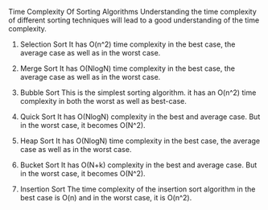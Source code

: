 Time Complexity Of Sorting Algorithms
Understanding the time complexity of different sorting techniques will lead to a good understanding of the time complexity.

1. Selection Sort
It has O(n^2) time complexity in the best case, the average case as well as in the worst case.

2. Merge Sort
It has O(NlogN) time complexity in the best case, the average case as well as in the worst case.

3. Bubble Sort
This is the simplest sorting algorithm. it has an O(n^2) time complexity in both the worst as well as best-case.

4. Quick Sort
It has O(NlogN) complexity in the best and average case. But in the worst case, it becomes O(N^2).

5. Heap Sort
It has O(NlogN) time complexity in the best case, the average case as well as in the worst case.

6. Bucket Sort
It has O(N+k) complexity in the best and average case. But in the worst case, it becomes O(N^2).

7. Insertion Sort
The time complexity of the insertion sort algorithm in the best case is O(n) and in the worst case, it is O(n^2).
